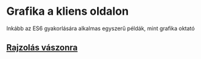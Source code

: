 # Grafika a kliens oldalon
Inkább az ES6 gyakorlására alkalmas egyszerű példák, mint grafika oktató

## [Rajzolás vászonra](./bezier/)


